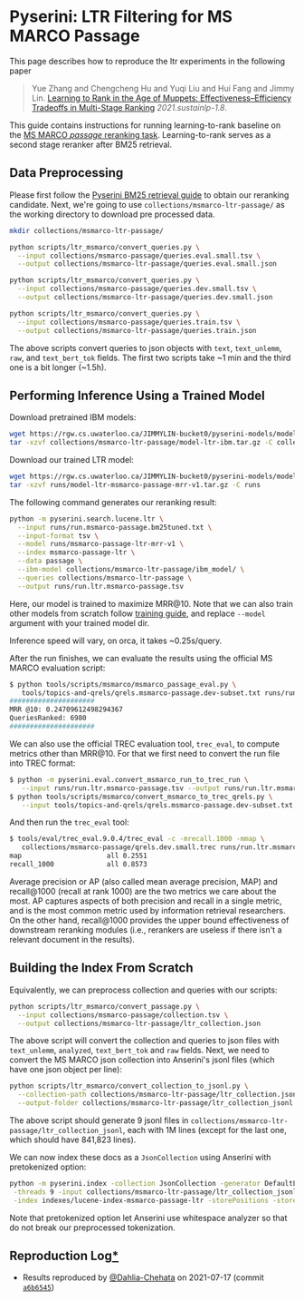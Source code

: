 # Pyserini: LTR Filtering for MS MARCO Passage

This page describes how to reproduce the ltr experiments in the following paper
> Yue Zhang and Chengcheng Hu and Yuqi Liu and Hui Fang and Jimmy Lin. [Learning to Rank in the Age of Muppets: Effectiveness–Efficiency Tradeoffs in Multi-Stage Ranking](https://aclanthology.org/2021.sustainlp-1.8) _2021.sustainlp-1.8_.

This guide contains instructions for running learning-to-rank baseline on the [MS MARCO *passage* reranking task](https://microsoft.github.io/msmarco/).
Learning-to-rank serves as a second stage reranker after BM25 retrieval.

## Data Preprocessing

Please first follow the [Pyserini BM25 retrieval guide](experiments-msmarco-passage.md) to obtain our reranking candidate.
Next, we're going to use `collections/msmarco-ltr-passage/` as the working directory to download pre processed data.

```bash
mkdir collections/msmarco-ltr-passage/

python scripts/ltr_msmarco/convert_queries.py \
  --input collections/msmarco-passage/queries.eval.small.tsv \
  --output collections/msmarco-ltr-passage/queries.eval.small.json 

python scripts/ltr_msmarco/convert_queries.py \
  --input collections/msmarco-passage/queries.dev.small.tsv \
  --output collections/msmarco-ltr-passage/queries.dev.small.json

python scripts/ltr_msmarco/convert_queries.py \
  --input collections/msmarco-passage/queries.train.tsv \
  --output collections/msmarco-ltr-passage/queries.train.json
```

The above scripts convert queries to json objects with `text`, `text_unlemm`, `raw`, and `text_bert_tok` fields.
The first two scripts take ~1 min and the third one is a bit longer (~1.5h).

## Performing Inference Using a Trained Model

Download pretrained IBM models:

```bash
wget https://rgw.cs.uwaterloo.ca/JIMMYLIN-bucket0/pyserini-models/model-ltr-ibm.tar.gz -P collections/msmarco-ltr-passage/
tar -xzvf collections/msmarco-ltr-passage/model-ltr-ibm.tar.gz -C collections/msmarco-ltr-passage/
```

Download our trained LTR model:

```bash
wget https://rgw.cs.uwaterloo.ca/JIMMYLIN-bucket0/pyserini-models/model-ltr-msmarco-passage-mrr-v1.tar.gz -P runs/
tar -xzvf runs/model-ltr-msmarco-passage-mrr-v1.tar.gz -C runs
```

The following command generates our reranking result:

```bash
python -m pyserini.search.lucene.ltr \
  --input runs/run.msmarco-passage.bm25tuned.txt \
  --input-format tsv \
  --model runs/msmarco-passage-ltr-mrr-v1 \
  --index msmarco-passage-ltr \
  --data passage \
  --ibm-model collections/msmarco-ltr-passage/ibm_model/ \
  --queries collections/msmarco-ltr-passage \
  --output runs/run.ltr.msmarco-passage.tsv 
```

Here, our model is trained to maximize MRR@10. 
Note that we can also train other models from scratch follow [training guide](experiments-ltr-msmarco-passage-training.md), and replace `--model` argument with your trained model dir.

Inference speed will vary, on orca, it takes ~0.25s/query.

After the run finishes, we can evaluate the results using the official MS MARCO evaluation script:

```bash
$ python tools/scripts/msmarco/msmarco_passage_eval.py \
   tools/topics-and-qrels/qrels.msmarco-passage.dev-subset.txt runs/run.ltr.msmarco-passage.tsv
#####################
MRR @10: 0.24709612498294367
QueriesRanked: 6980
#####################
```

We can also use the official TREC evaluation tool, `trec_eval`, to compute metrics other than MRR@10.
For that we first need to convert the run file into TREC format:

```bash
$ python -m pyserini.eval.convert_msmarco_run_to_trec_run \
   --input runs/run.ltr.msmarco-passage.tsv --output runs/run.ltr.msmarco-passage.trec
$ python tools/scripts/msmarco/convert_msmarco_to_trec_qrels.py \
   --input tools/topics-and-qrels/qrels.msmarco-passage.dev-subset.txt --output collections/msmarco-passage/qrels.dev.small.trec
```

And then run the `trec_eval` tool:

```bash
$ tools/eval/trec_eval.9.0.4/trec_eval -c -mrecall.1000 -mmap \
   collections/msmarco-passage/qrels.dev.small.trec runs/run.ltr.msmarco-passage.trec
map                   	all	0.2551
recall_1000           	all	0.8573       	
```

Average precision or AP (also called mean average precision, MAP) and recall@1000 (recall at rank 1000) are the two metrics we care about the most.
AP captures aspects of both precision and recall in a single metric, and is the most common metric used by information retrieval researchers.
On the other hand, recall@1000 provides the upper bound effectiveness of downstream reranking modules (i.e., rerankers are useless if there isn't a relevant document in the results).

## Building the Index From Scratch

Equivalently, we can preprocess collection and queries with our scripts:

```bash
python scripts/ltr_msmarco/convert_passage.py \
  --input collections/msmarco-passage/collection.tsv \
  --output collections/msmarco-ltr-passage/ltr_collection.json 
```

The above script will convert the collection and queries to json files with `text_unlemm`, `analyzed`, `text_bert_tok` and `raw` fields.
Next, we need to convert the MS MARCO json collection into Anserini's jsonl files (which have one json object per line):

```bash
python scripts/ltr_msmarco/convert_collection_to_jsonl.py \
  --collection-path collections/msmarco-ltr-passage/ltr_collection.json \
  --output-folder collections/msmarco-ltr-passage/ltr_collection_jsonl 
```
The above script should generate 9 jsonl files in `collections/msmarco-ltr-passage/ltr_collection_jsonl`, each with 1M lines (except for the last one, which should have 841,823 lines).

We can now index these docs as a `JsonCollection` using Anserini with pretokenized option:

```bash
python -m pyserini.index -collection JsonCollection -generator DefaultLuceneDocumentGenerator \
 -threads 9 -input collections/msmarco-ltr-passage/ltr_collection_jsonl  \
 -index indexes/lucene-index-msmarco-passage-ltr -storePositions -storeDocvectors -storeRaw -pretokenized
```

Note that pretokenized option let Anserini use whitespace analyzer so that do not break our preprocessed tokenization.

## Reproduction Log[*](reproducibility.md)

+ Results reproduced by [@Dahlia-Chehata](https://github.com/Dahlia-Chehata) on 2021-07-17 (commit [`a6b6545`](https://github.com/castorini/pyserini/commit/a6b6545c0133c03d50d5c33fb2fea7c527de04bb))
